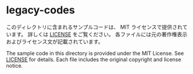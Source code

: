 # legacy-codes

このディレクトリに含まれるサンプルコードは、 MIT ライセンスで提供されています。
詳しくは [LICENSE](./LICENSE) をご覧ください。
各ファイルには元の著作権表示およびライセンス文が記載されています。

The sample code in this directory is provided under the MIT License.
See [LICENSE](./LICENSE) for details.
Each file includes the original copyright and license notice.
